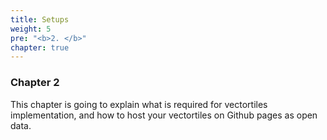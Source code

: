 ```yaml
---
title: Setups
weight: 5
pre: "<b>2. </b>"
chapter: true
---
```


### Chapter 2

This chapter is going to explain what is required for vectortiles implementation, and how to host your vectortiles on Github pages as open data.
